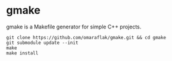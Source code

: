 # gmake

gmake is a Makefile generator for simple C++ projects.

```
git clone https://github.com/omaraflak/gmake.git && cd gmake
git submodule update --init
make
make install
```
